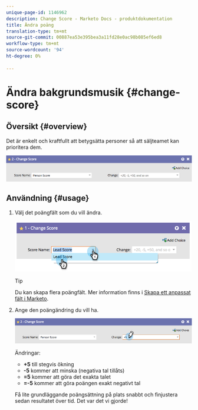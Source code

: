 ```yaml
---
unique-page-id: 1146962
description: Change Score - Marketo Docs - produktdokumentation
title: Ändra poäng
translation-type: tm+mt
source-git-commit: 00887ea53e395bea3a11fd28e0ac98b085ef6ed8
workflow-type: tm+mt
source-wordcount: '94'
ht-degree: 0%

---
```



# Ändra bakgrundsmusik {#change-score}

## Översikt {#overview}

Det är enkelt och kraftfullt att betygsätta personer så att säljteamet kan prioritera dem.

![](assets/flowstep-changescore.png)

## Användning {#usage}

1. Välj det poängfält som du vill ändra.

   ![](assets/image2014-9-22-11-3a7-3a31.png)

   >[!TIP]
   >
   >Du kan skapa flera poängfält. Mer information finns i [Skapa ett anpassat fält i Marketo](../../../../product-docs/administration/field-management/create-a-custom-field-in-marketo.md).

1. Ange den poängändring du vill ha.

   ![](assets/flowstep-changescoretype.png)

   Ändringar:

   * **+5** till stegvis ökning
   * **-5** kommer att minska (negativa tal tillåts)
   * **=5** kommer att göra det exakta talet
   * **=-5** kommer att göra poängen exakt negativt tal

   Få lite grundläggande poängsättning på plats snabbt och finjustera sedan resultatet över tid. Det var det vi gjorde!


